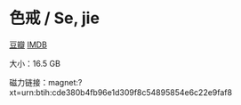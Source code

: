 # 色戒 / Se, jie

[豆瓣](https://movie.douban.com/subject/1828115/) [IMDB](https://www.imdb.com/title/tt0808357/)

大小：16.5 GB

磁力链接：magnet:?xt=urn:btih:cde380b4fb96e1d309f8c54895854e6c22e9faf8

